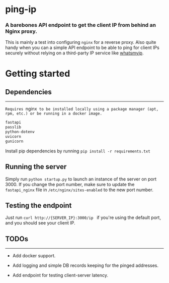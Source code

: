 # **ping-ip**
### A barebones API endpoint to get the client IP from behind an Nginx proxy.

This is mainly a test into configuring `nginx` for a reverse proxy. Also quite handy when you can a simple API endpoint to be able to ping for client IPs securely without relying on a third-party IP service like [whatsmyip](whatsmyip.org).

# Getting started

## Dependencies
___
`Requires `nginx` to be installed locally using a package manager (apt, rpm, etc.) or be running in a docker image.`

```bash
fastapi 
passlib
python-dotenv
uvicorn
gunicorn
```

Install pip dependencies by running `pip install -r requirements.txt`
## Running the server
Simply run `python startup.py` to launch an instance of the server on port 3000. If you change the port number, make sure to update the `fastapi_nginx` file in `/etc/nginx/sites-enabled` to the new port number.

## Testing the endpoint
Just run `curl http://{SERVER_IP}:3000/ip ` if you're using the default port, and you should see your client IP.

## TODOs
___
- Add docker support.

- Add logging and simple DB records keeping for the pinged addresses.

- Add endpoint for testing client-server latency.


